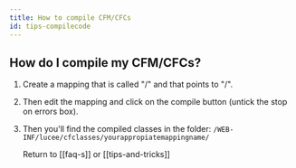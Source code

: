 ```yaml
---
title: How to compile CFM/CFCs
id: tips-compilecode
---
```


## How do I compile my CFM/CFCs? ##

1. Create a mapping that is called "/" and that points to "/".
1. Then edit the mapping and click on the compile button (untick the stop on errors box).
1. Then you'll find the compiled classes in the folder:	```/WEB-INF/lucee/cfclasses/yourappropiatemappingname/```

	Return to [[faq-s]] or [[tips-and-tricks]]

